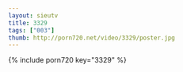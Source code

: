 ```yaml
--- 
layout: sieutv
title: 3329
tags: ["003"]
thumb: http://porn720.net/video/3329/poster.jpg
---
```

{% include porn720 key="3329" %} 
